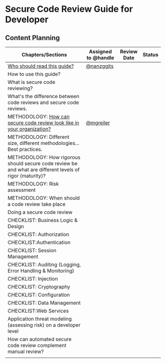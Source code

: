 # Secure Code Review Guide for Developer
## Content Planning
| Chapters/Sections  | Assigned to @handle| Review Date  |  Status |
|---|---|---|---|
| [Who should read this guide?](sections/whoshoulduse.md)   | [@nanzggits](https://github.com/nanzggits)  |   |   |
| How to use this guide?  |   |   |   |
| What is secure code reviewing?  |   |   |   |
| What's the difference between code reviews and secure code reviews.  |   |   |   |
| METHODOLOGY: [How can secure code review look like in your organization?](sections/methodology.md)   |  [@mgreiler](https://github.com/magreiler) |   |   |
| METHODOLOGY: Different size, different methodologies... Best practices.  |   |   |   |
| METHODOLOGY: How rigorous should secure code review be and what are different levels of rigor (maturity)?   |   |   |   |
| METHODOLOGY: Risk assessment  |   |   |   |
| METHODOLOGY: When should a code review take place  |   |   |   |
| Doing a secure code review  |   |   |   |
| CHECKLIST: Business Logic & Design |   |   |   |
| CHECKLIST: Authorization  |   |   |   |
| CHECKLIST:Authentication  |   |   |   |
| CHECKLIST: Session Management  |   |   |   |
| CHECKLIST: Auditing (Logging, Error Handling & Monitoring)  |   |   |   |
| CHECKLIST: Injection   |   |   |   |
| CHECKLIST: Cryptography  |   |   |   |
| CHECKLIST: Configuration  |   |   |   |
| CHECKLIST: Data Management  |   |   |   |
| CHECKLIST:Web Services   |   |   |   |
| Application threat modeling (assessing risk) on a developer level  |   |   |   |
| How can automated secure code review complement manual review?  |   |   |   |
|   |   |   |   |
